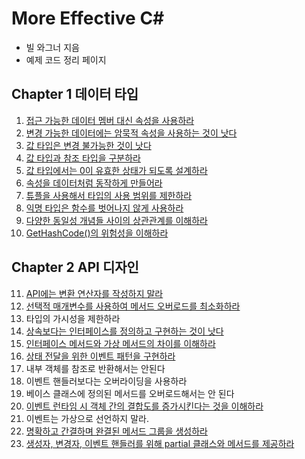 ﻿# More Effective C#

- 빌 와그너 지음
- 예제 코드 정리 페이지

## Chapter 1 데이터 타입
01. [접근 가능한 데이터 멤버 대신 속성을 사용하라](https://github.com/wlsvy/TIL/blob/master/Document/C%23/MoreEffectiveCSharp/MoreEffectiveCSharp/Item01.cs)
02. [변경 가능한 데이터에는 암묵적 속성을 사용하는 것이 낫다](https://github.com/wlsvy/TIL/blob/master/Document/C%23/MoreEffectiveCSharp/MoreEffectiveCSharp/Item02.cs)
03. [값 타입은 변경 불가능한 것이 낫다](https://github.com/wlsvy/TIL/blob/master/Document/C%23/MoreEffectiveCSharp/MoreEffectiveCSharp/Item03.cs)
04. [값 타입과 참조 타입을 구분하라](https://github.com/wlsvy/TIL/blob/master/Document/C%23/MoreEffectiveCSharp/MoreEffectiveCSharp/Item04.cs)
05. [값 타입에서는 0이 유효한 상태가 되도록 설계하라](https://github.com/wlsvy/TIL/blob/master/Document/C%23/MoreEffectiveCSharp/MoreEffectiveCSharp/Item05.cs)
06. [속성을 데이터처럼 동작하게 만들어라](https://github.com/wlsvy/TIL/blob/master/Document/C%23/MoreEffectiveCSharp/MoreEffectiveCSharp/Item06.cs)
07. [튜플을 사용해서 타입의 사용 범위를 제한하라](https://github.com/wlsvy/TIL/blob/master/Document/C%23/MoreEffectiveCSharp/MoreEffectiveCSharp/Item07.cs)
08. [익명 타입은 함수를 벗어나지 않게 사용하라](https://github.com/wlsvy/TIL/blob/master/Document/C%23/MoreEffectiveCSharp/MoreEffectiveCSharp/Item08.cs)
09. [다양한 동일성 개념들 사이의 상관관계를 이해하라](https://github.com/wlsvy/TIL/blob/master/Document/C%23/MoreEffectiveCSharp/MoreEffectiveCSharp/Item09.cs)
10. [GetHashCode()의 위험성을 이해하라](https://github.com/wlsvy/TIL/blob/master/Document/C%23/MoreEffectiveCSharp/MoreEffectiveCSharp/Item10.cs)

## Chapter 2 API 디자인
11. [API에는 변환 연산자를 작성하지 말라](https://github.com/wlsvy/TIL/blob/master/Document/C%23/MoreEffectiveCSharp/MoreEffectiveCSharp/Item11.cs)
12. [선택적 매개변수를 사용하여 메서드 오버로드를 최소화하라](https://github.com/wlsvy/TIL/blob/master/Document/C%23/MoreEffectiveCSharp/MoreEffectiveCSharp/Item12.cs)
13. 타입의 가시성을 제한하라
14. [상속보다는 인터페이스를 정의하고 구현하는 것이 낫다](https://github.com/wlsvy/TIL/blob/master/Document/C%23/MoreEffectiveCSharp/MoreEffectiveCSharp/Item14.cs)
15. [인터페이스 메서드와 가상 메서드의 차이를 이해하라](https://github.com/wlsvy/TIL/blob/master/Document/C%23/MoreEffectiveCSharp/MoreEffectiveCSharp/Item15.cs)
16. [상태 전달을 위한 이벤트 패턴을 구현하라](https://github.com/wlsvy/TIL/blob/master/Document/C%23/MoreEffectiveCSharp/MoreEffectiveCSharp/Item16.cs)
17. 내부 객체를 참조로 반환해서는 안된다
18. 이벤트 핸들러보다는 오버라이딩을 사용하라
19. 베이스 클래스에 정의된 메서드를 오버로드해서는 안 된다
20. [이벤트 런타임 시 객체 간의 결합도를 증가시킨다는 것을 이해하라](https://github.com/wlsvy/TIL/blob/master/Document/C%23/MoreEffectiveCSharp/MoreEffectiveCSharp/Item20.cs)
21. 이벤트는 가상으로 선언하지 말라.
22. [명확하고 간결하며 완결된 메서드 그룹을 생성하라](https://github.com/wlsvy/TIL/blob/master/Document/C%23/MoreEffectiveCSharp/MoreEffectiveCSharp/Item22.cs)
23. [생성자, 변경자, 이벤트 핸들러를 위해 partial 클래스와 메서드를 제공하라](https://github.com/wlsvy/TIL/blob/master/Document/C%23/MoreEffectiveCSharp/MoreEffectiveCSharp/Item23.cs)


